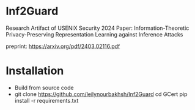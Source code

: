# Inf2Guard

Research Artifact of USENIX Security 2024 Paper: Information-Theoretic Privacy-Preserving Representation Learning against Inference Attacks

preprint: https://arxiv.org/pdf/2403.02116.pdf

# Installation


* Build from source code
* 
  git clone https://github.com/leilynourbakhsh/Inf2Guard
  cd GCert
  pip install -r requirements.txt
